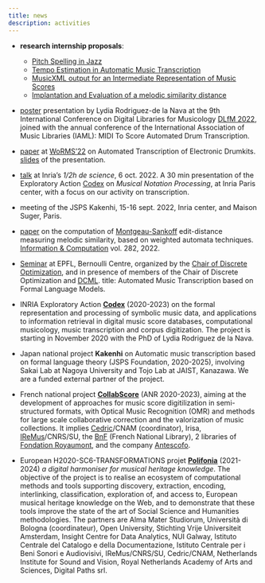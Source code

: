 ```yaml
---
title: news
description: activities
---
```


- **research internship proposals**: 
  - [Pitch Spelling in Jazz](files/propositions/spellingJazz.pdf)
  - [Tempo Estimation in Automatic Music Transcription](files/propositions/tempo.pdf)
  - [MusicXML output for an Intermediate Representation of Music Scores](files/propositions/musicxml.pdf)
  - [Implantation and Evaluation of a melodic similarity distance](files/propositions/MontgeauSankoff.pdf)

- [poster](https://hal.archives-ouvertes.fr/hal-03847232) presentation by Lydia Rodriguez-de la Nava at the 9th International Conference on Digital Libraries for Musicology [DLfM 2022](https://dlfm.web.ox.ac.uk), joined with the annual conference of the International Association of Music Libraries (IAML): MIDI To Score Automated Drum Transcription.

- [paper](https://hal.archives-ouvertes.fr/hal-03815760v3) at [WoRMS’22](https://sites.google.com/view/worms2022) on Automated Transcription of Electronic Drumkits.
  [slides](https://project.inria.fr/codex/files/2023/01/WoRMS22.pdf) of the presentation.

- [talk](https://project.inria.fr/codex/files/2022/10/AEx20221006.pdf) at Inria’s *1/2h de science*, 6 oct. 2022. A 30 min presentation of the Exploratory Action [Codex]((https://project.inria.fr/codex)) on *Musical Notation Processing*, at Inria Paris center, with a focus on our activity on transcription.

- meeting of the JSPS Kakenhi, 15-16 sept. 2022, Inria center, and Maison Suger, Paris.

- [paper](https://hal.inria.fr/hal-01857267) on the computation of [Montgeau-Sankoff](https://link.springer.com/article/10.1007/BF00117340) edit-distance measuring melodic similarity, based on weighted automata techniques. [Information & Computation](https://doi.org/10.1016/j.ic.2020.104652) vol. 282, 2022.

- [Seminar](https://project.inria.fr/codex/files/2011/12/EPFL-DISOPT-220620.pdf) at EPFL, Bernoulli Centre, 
  organized by the [Chair of Discrete Optimization](https://www.epfl.ch/labs/disopt/),
  and in presence of members of the Chair of Discrete Optimization and [DCML](https://www.epfl.ch/labs/dcml/).
  title: Automated Music Transcription based on Formal Language Models.

- INRIA Exploratory Action [**Codex**](https://project.inria.fr/codex) (2020-2023) on the formal representation and processing of symbolic music data, and applications to information retrieval in digital music score databases, computational musicology, music transcription and corpus digitization. The project is starting in November 2020 with the PhD of Lydia Rodriguez de la Nava.

- Japan national project **Kakenhi** on Automatic music transcription based on formal language theory (JSPS Foundation, 2020-2025), involving Sakai Lab at Nagoya University and Tojo Lab at JAIST, Kanazawa. We are a funded external partner of the project.

- French national project [**CollabScore**](https://anr.fr/Projet-ANR-20-CE27-0014) (ANR 2020-2023), aiming at the development of approaches for music score digitilization in semi-structured formats, with Optical Music Recognition (OMR) and methods for large scale collaborative correction and the valorization of music collections. It implies [Cedric](https://cedric.cnam.fr)/CNAM (coordinator), Irisa, [IReMus](https://www.iremus.cnrs.fr)/CNRS/SU, the [BnF](https://gallica.bnf.fr/) (French National Library), 2 libraries of [Fondation Royaumont](https://www.royaumont.com/fr/les-bibliotheques), and the company [Antescofo](https://www.antescofo.com).

- European H2020-SC6-TRANSFORMATIONS projet [**Polifonia**](http://polifonia-project.eu)  (2021-2024) *a digital harmoniser for musical heritage knowledge*. The objective of the project is to realise an ecosystem of computational methods and tools supporting discovery, extraction, encoding, interlinking, classification, exploration of, and access to, European musical heritage knowledge on the Web, and to demonstrate that these tools improve the state of the art of Social Science and Humanities methodologies. The partners are Alma Mater Studiorum, Università di Bologna (coordinateur), Open University, Stichting Vrije Universiteit Amsterdam, Insight Centre for Data Analytics, NUI Galway, Istituto Centrale del Catalogo e della Documentazione, Istituto Centrale per i Beni Sonori e Audiovisivi, IReMus/CNRS/SU, Cedric/CNAM, Netherlands Institute for Sound and Vision, Royal Netherlands Academy of Arts and Sciences, Digital Paths srl.
  
  



